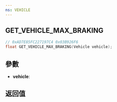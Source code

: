 ```yaml
---
ns: VEHICLE
---
```

## GET_VEHICLE_MAX_BRAKING

```c
// 0xAD7E85FC227197C4 0x03B926F6
float GET_VEHICLE_MAX_BRAKING(Vehicle vehicle);
```


## 參數
* **vehicle**: 

## 返回值
